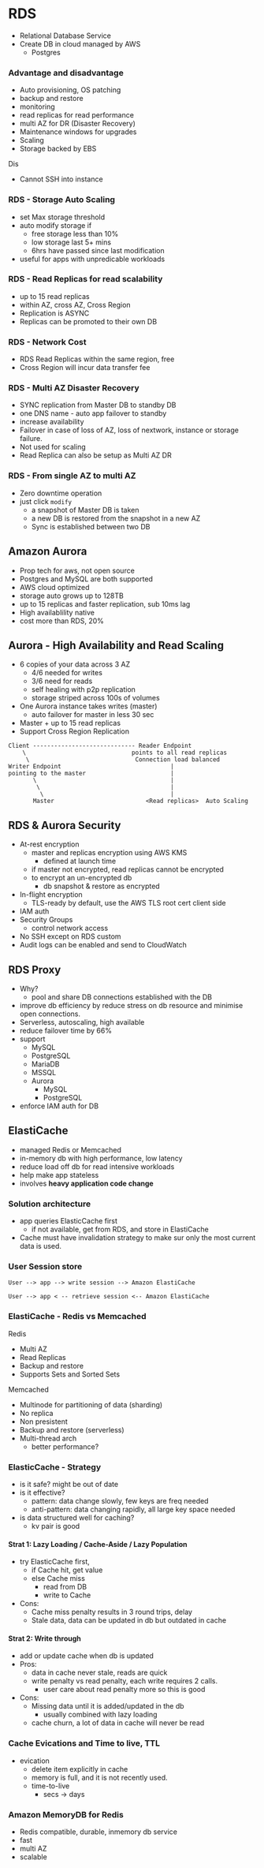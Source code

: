 # RDS
- Relational Database Service
- Create DB in cloud managed by AWS
  - Postgres

### Advantage and disadvantage
- Auto provisioning, OS patching
- backup and restore
- monitoring
- read replicas for read performance
- multi AZ for DR (Disaster Recovery)
- Maintenance windows for upgrades
- Scaling
- Storage backed by EBS

Dis
- Cannot SSH into instance

### RDS - Storage Auto Scaling
- set Max storage threshold
- auto modify storage if
  - free storage less than 10%
  - low storage last 5+ mins
  - 6hrs have passed since last modification
- useful for apps with unpredicable workloads

### RDS - Read Replicas for read scalability
- up to 15 read replicas
- within AZ, cross AZ, Cross Region
- Replication is ASYNC
- Replicas can be promoted to their own DB

### RDS - Network Cost
- RDS Read Replicas within the same region, free
- Cross Region will incur data transfer fee

### RDS - Multi AZ Disaster Recovery
- SYNC replication from Master DB to standby DB
- one DNS name - auto app failover to standby
- increase availability
- Failover in case of loss of AZ, loss of nextwork, instance or storage failure.
- Not used for scaling
- Read Replica can also be setup as Multi AZ DR

### RDS - From single AZ to multi AZ
- Zero downtime operation
- just click `modify`
  - a snapshot of Master DB is taken
  - a new DB is restored from the snapshot in a new AZ
  - Sync is established between two DB

## Amazon Aurora
- Prop tech for aws, not open source
- Postgres and MySQL are both supported
- AWS cloud optimized
- storage auto grows up to 128TB
- up to 15 replicas and faster replication, sub 10ms lag
- High availablility native
- cost more than RDS, 20%

## Aurora - High Availability and Read Scaling
- 6 copies of your data across 3 AZ
  - 4/6 needed for writes
  - 3/6 need for reads
  - self healing with p2p replication
  - storage striped across 100s of volumes
- One Aurora instance takes writes (master)
  - auto failover for master in less 30 sec
- Master + up to 15 read replicas
- Support Cross Region Replication

```
Client ----------------------------- Reader Endpoint
    \                              points to all read replicas
     \                              Connection load balanced
Writer Endpoint                               |
pointing to the master                        |
       \                                      |
        \                                     |
         \                                    |
       Master                          <Read replicas>  Auto Scaling
```

## RDS & Aurora Security
- At-rest encryption
  - master and replicas encryption using AWS KMS
    - defined at launch time
  - if master not encrypted, read replicas cannot be encrypted
  - to encrypt an un-encrypted db
    - db snapshot & restore as encrypted
- In-flight encryption
  - TLS-ready by default, use the AWS TLS root cert client side
- IAM auth
- Security Groups
  - control network access
- No SSH except on RDS custom
- Audit logs can be enabled and send to CloudWatch

## RDS Proxy
- Why?
  - pool and share DB connections established with the DB
- improve db efficiency by reduce stress on db resource and minimise open connections.
- Serverless, autoscaling, high available
- reduce failover time by 66%
- support
  - MySQL
  - PostgreSQL
  - MariaDB
  - MSSQL
  - Aurora
    - MySQL
    - PostgreSQL
- enforce IAM auth for DB

## ElastiCache
- managed Redis or Memcached
- in-memory db with high performance, low latency
- reduce load off db for read intensive workloads
- help make app stateless
- involves **heavy application code change**

### Solution architecture
- app queries ElasticCache first
  - if not available, get from RDS, and store in ElastiCache
- Cache must have invalidation strategy to make sur only the most current data is used.

### User Session store
```
User --> app --> write session --> Amazon ElastiCache

User --> app < -- retrieve session <-- Amazon ElastiCache
```

### ElastiCache - Redis vs Memcached
Redis
- Multi AZ
- Read Replicas
- Backup and restore
- Supports Sets and Sorted Sets

Memcached
- Multinode for partitioning of data (sharding)
- No replica
- Non presistent
- Backup and restore (serverless)
- Multi-thread arch
  - better performance?

### ElasticCache - Strategy
- is it safe? might be out of date
- is it effective?
  - pattern: data change slowly, few keys are freq needed
  - anti-pattern: data changing rapidly, all large key space needed
- is data structured well for caching?
  - kv pair is good

#### Strat 1: Lazy Loading / Cache-Aside / Lazy Population
- try ElasticCache first,
  - if Cache hit, get value
  - else Cache miss
    - read from DB
    - write to Cache
- Cons:
  - Cache miss penalty results in 3 round trips, delay
  - Stale data, data can be updated in db but outdated in cache


#### Strat 2: Write through
- add or update cache when db is updated
- Pros:
  - data in cache never stale, reads are quick
  - write penalty vs read penalty, each write requires 2 calls.
    - user care about read penalty more so this is good
- Cons:
  - Missing data until it is added/updated in the db
    - usually combined with lazy loading
  - cache churn, a lot of data in cache will never be read

### Cache Evications and Time to live, TTL
- evication
  - delete item explicitly in cache
  - memory is full, and it is not recently used.
  - time-to-live
    - secs -> days

### Amazon MemoryDB for Redis
- Redis compatible, durable, inmemory db service
- fast
- multi AZ
- scalable